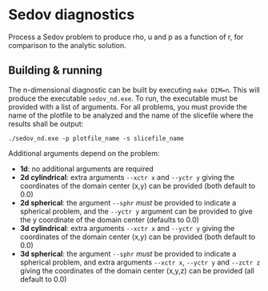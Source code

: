 # Sedov diagnostics

Process a Sedov problem to produce rho, u and p as a function of r, for
comparison to the analytic solution.

## Building & running

The n-dimensional diagnostic can be built by executing `make DIM=n`. This will
produce the executable `sedov_nd.exe`. To run, the executable must be provided
with a list of arguments. For all problems, you must provide the name of the
plotfile to be analyzed and the name of the slicefile where the results shall
be output:
```
./sedov_nd.exe -p plotfile_name -s slicefile_name
```

Additional arguments depend on the problem:

- **1d**: no additional arguments are required
- **2d cylindrical**: extra arguments `--xctr x` and `--yctr y` giving the coordinates
of the domain center (x,y) can be provided (both default to 0.0)
- **2d spherical**: the argument `--sphr` *must* be provided to indicate a spherical
problem, and the `--yctr y` argument can be provided to give the y coordinate of
the domain center (defaults to 0.0)
- **3d cylindrical**: extra arguments `--xctr x` and `--yctr y` giving the coordinates
of the domain center (x,y) can be provided (both default to 0.0)
- **3d spherical**: the argument `--sphr` *must* be provided to indicate a spherical
problem, and extra arguments `--xctr x`, `--yctr y` and `--zctr z` giving the coordinates
of the domain center (x,y,z) can be provided (all default to 0.0)
